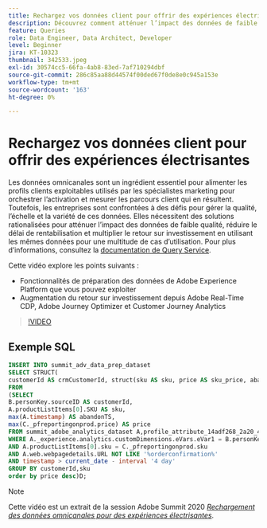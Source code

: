 ```yaml
---
title: Rechargez vos données client pour offrir des expériences électrisantes
description: Découvrez comment atténuer l’impact des données de faible qualité, réduire le délai de rentabilisation et multiplier le retour sur investissement en utilisant les mêmes données pour une multitude de cas d’utilisation.
feature: Queries
role: Data Engineer, Data Architect, Developer
level: Beginner
jira: KT-10323
thumbnail: 342533.jpeg
exl-id: 30574cc5-66fa-4ab8-83ed-7af710294dbf
source-git-commit: 286c85aa88d44574f00ded67f0de8e0c945a153e
workflow-type: tm+mt
source-wordcount: '163'
ht-degree: 0%

---
```


# Rechargez vos données client pour offrir des expériences électrisantes

Les données omnicanales sont un ingrédient essentiel pour alimenter les profils clients exploitables utilisés par les spécialistes marketing pour orchestrer l’activation et mesurer les parcours client qui en résultent. Toutefois, les entreprises sont confrontées à des défis pour gérer la qualité, l’échelle et la variété de ces données. Elles nécessitent des solutions rationalisées pour atténuer l’impact des données de faible qualité, réduire le délai de rentabilisation et multiplier le retour sur investissement en utilisant les mêmes données pour une multitude de cas d’utilisation.
Pour plus d’informations, consultez la [documentation de Query Service](https://experienceleague.adobe.com/docs/experience-platform/query/home.html?lang=fr).

Cette vidéo explore les points suivants :

* Fonctionnalités de préparation des données de Adobe Experience Platform que vous pouvez exploiter
* Augmentation du retour sur investissement depuis Adobe Real-Time CDP, Adobe Journey Optimizer et Customer Journey Analytics

>[!VIDEO](https://video.tv.adobe.com/v/3454937?learn=on&enablevpops&captions=fre_fr)

## Exemple SQL

```sql
INSERT INTO summit_adv_data_prep_dataset
SELECT STRUCT(
customerId AS crmCustomerId, struct(sku AS sku, price AS sku_price, abandonTS AS abandonTS) AS abandonBrowse) AS _pfreportingonprod
FROM
(SELECT
B.personKey.sourceID AS customerId,
A.productListItems[0].SKU AS sku,
max(A.timestamp) AS abandonTS,
max(C._pfreportingonprod.price) AS price
FROM summit_adobe_analytics_dataset A,profile_attribute_14adf268_2a20_4dee_bee6_a6b0e34616a9 B,summit_product_dataset C
WHERE A._experience.analytics.customDimensions.eVars.eVar1 = B.personKey.sourceID
AND A.productListItems[0].sku = C._pfreportingonprod.sku
AND A.web.webpagedetails.URL NOT LIKE '%orderconfirmation%'
AND timestamp > current_date - interval '4 day'
GROUP BY customerId,sku
order by price desc)D;
```

>[!NOTE]
>
>Cette vidéo est un extrait de la session Adobe Summit 2020 *[Rechargement des données omnicanales pour des expériences électrisantes](https://business.adobe.com/fr/summit/2022/sessions/recharging-omnichannel-data-for-electrifying-exper-s409.html)*.
